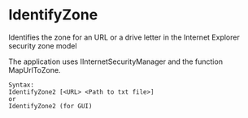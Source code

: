 # IdentifyZone
Identifies the zone for an URL or a drive letter in the Internet Explorer security zone model

The application uses IInternetSecurityManager and the function MapUrlToZone.

````
Syntax:
IdentifyZone2 [<URL> <Path to txt file>]
or
IdentifyZone2 (for GUI)
